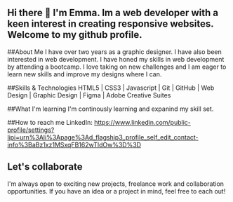  ## Hi there 👋 I'm Emma. Im a web developer with a keen interest in creating responsive websites. Welcome to my github profile.

 ##About Me
 I have over two years as a graphic designer. I have also been interested in web development. I have honed my skills in web development by attending a bootcamp. I love taking on new challenges and I am eager to learn new skills and improve my designs where I can.

 ##Skills & Technologies
 HTML5 | CSS3 | Javascript | Git | GitHub | Web Design | Graphic Design | Figma | Adobe Creative Suites

 ##What I'm learning
 I'm continously learning and expanind my skill set. 

 ##How to reach me
LinkedIn: https://www.linkedin.com/public-profile/settings?lipi=urn%3Ali%3Apage%3Ad_flagship3_profile_self_edit_contact-info%3BaBz1xz1MSxqFB162wTldOw%3D%3D

## Let's collaborate
I'm always open to exciting new projects, freelance work and collaboration opportunities. If you have an idea or a project in mind, feel free to each out!

<!--
**emma-davidson/emma-davidson** is a ✨ _special_ ✨ repository because its `README.md` (this file) appears on your GitHub profile.

